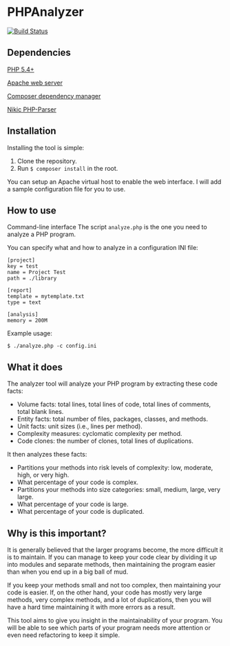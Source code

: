 PHPAnalyzer
===========

[![Build Status](https://travis-ci.org/martyn82/PHPAnalyzer.png?branch=master)](https://travis-ci.org/martyn82/PHPAnalyzer)

Dependencies
------------

[PHP 5.4+](http://www.php.net)

[Apache web server](http://www.apache.org)

[Composer dependency manager](http://getcomposer.org)

[Nikic PHP-Parser](https://github.com/nikic/PHP-Parser)

Installation
------------

Installing the tool is simple:

1. Clone the repository.
2. Run ```$ composer install``` in the root.

You can setup an Apache virtual host to enable the web interface. I will add a sample configuration file for you to use.

How to use
----------

Command-line interface
The script ```analyze.php``` is the one you need to analyze a PHP program.

You can specify what and how to analyze in a configuration INI file:
```
[project]
key = test
name = Project Test
path = ./library

[report]
template = mytemplate.txt
type = text

[analysis]
memory = 200M
```

Example usage:

```$ ./analyze.php -c config.ini```

What it does
------------

The analyzer tool will analyze your PHP program by extracting these code facts:
* Volume facts: total lines, total lines of code, total lines of comments, total blank lines.
* Entity facts: total number of files, packages, classes, and methods.
* Unit facts: unit sizes (i.e., lines per method).
* Complexity measures: cyclomatic complexity per method.
* Code clones: the number of clones, total lines of duplications.

It then analyzes these facts:
* Partitions your methods into risk levels of complexity: low, moderate, high, or very high.
* What percentage of your code is complex.
* Partitions your methods into size categories: small, medium, large, very large.
* What percentage of your code is large.
* What percentage of your code is duplicated.

Why is this important?
----------------------

It is generally believed that the larger programs become, the more difficult it is to maintain. If you can manage to keep
your code clear by dividing it up into modules and separate methods, then maintaining the program easier than when you
end up in a big ball of mud.

If you keep your methods small and not too complex, then maintaining your code is easier. If, on the other hand, your
code has mostly very large methods, very complex methods, and a lot of duplications, then you will have a hard time
maintaining it with more errors as a result.

This tool aims to give you insight in the maintainability of your program. You will be able to see which parts of your
program needs more attention or even need refactoring to keep it simple.

